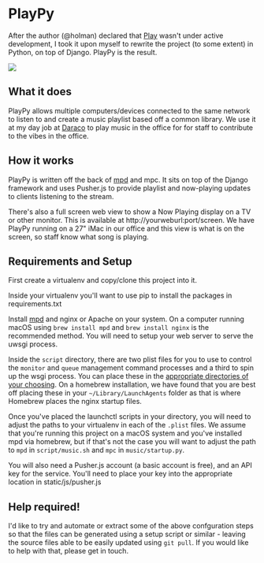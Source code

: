 # PlayPy

After the author (@holman) declared that [Play](https://github.com/play/play) wasn't under active development, I took it upon myself to rewrite the project (to some extent) in Python, on top of Django. PlayPy is the result.

<img src="https://user-images.githubusercontent.com/1734219/92557657-0c22e200-f2b0-11ea-9855-e9f0708638d4.png">

## What it does

PlayPy allows multiple computers/devices connected to the same network to listen to and create a music playlist based off a common library. We use it at my day job at [Daraco](https://www.daraco.com.au) to play music in the office for for staff to contribute to the vibes in the office.

## How it works

PlayPy is written off the back of [mpd](https://github.com/MusicPlayerDaemon/) and mpc. It sits on top of the Django framework and uses Pusher.js to provide playlist and now-playing updates to clients listening to the stream.

There's also a full screen web view to show a Now Playing display on a TV or other monitor. This is available at http://yourweburl:port/screen. We have PlayPy running on a 27" iMac in our office and this view is what is on the screen, so staff know what song is playing.

## Requirements and Setup
First create a virtualenv and copy/clone this project into it.

Inside your virtualenv you'll want to use pip to install the packages in requirements.txt

Install [mpd](https://github.com/MusicPlayerDaemon/MPD/) and nginx or Apache on your system. On a computer running macOS using `brew install mpd` and `brew install nginx` is the recommended method. You will need to setup your web server to serve the uwsgi process.

Inside the `script` directory, there are two plist files for you to use to control the `monitor` and `queue` management command processes and a third to spin up the wsgi process. You can place these in the [appropriate directories of your choosing](https://medium.com/swlh/how-to-use-launchd-to-run-services-in-macos-b972ed1e352). On a homebrew installation, we have found that you are best off placing these in your `~/Library/LaunchAgents` folder as that is where Homebrew places the nginx startup files.

Once you've placed the launchctl scripts in your directory, you will need to adjust the paths to your virtualenv in each of the `.plist` files. We assume that you're running this project on a macOS system and you've installed mpd via homebrew, but if that's not the case you will want to adjust the path to `mpd` in `script/music.sh` and `mpc` in `music/startup.py`.

You will also need a Pusher.js account (a basic account is free), and an API key for the service. You'll need to place your key into the appropriate location in static/js/pusher.js

## Help required!
I'd like to try and automate or extract some of the above confguration steps so that the files can be generated using a setup script or similar - leaving the source files able to be easily updated using `git pull`. If you would like to help with that, please get in touch.